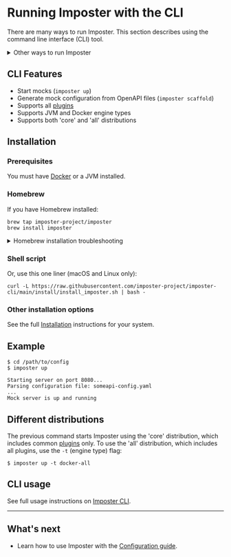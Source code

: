 # Running Imposter with the CLI

There are many ways to run Imposter. This section describes using the command line interface (CLI) tool.

<details markdown>
<summary>Other ways to run Imposter</summary>

**Standalone mock server**

- As a Lambda function in AWS - see [Imposter AWS Lambda](./run_imposter_aws_lambda.md)
- As a Docker container - see [Imposter Docker container](./run_imposter_docker.md)
- As a JAR file on the JVM - see [Imposter JAR file](./run_imposter_jar.md)

**Embedded in tests**

- Embedded within your **Java/Kotlin/Scala/JVM** unit tests - see [JVM bindings](./embed_jvm.md)
- Embedded within your **JavaScript/Node.js** unit tests - see [JavaScript bindings](https://github.com/imposter-project/imposter-js)

**Within your CI/CD pipeline**

- Use the [Imposter GitHub Actions](./github_actions.md) to start and stop Imposter during your CI/CD pipeline.

</details>

## CLI Features

- Start mocks (`imposter up`)
- Generate mock configuration from OpenAPI files (`imposter scaffold`)
- Supports all [plugins](./plugins.md)
- Supports JVM and Docker engine types
- Supports both 'core' and 'all' distributions

## Installation

### Prerequisites

You must have [Docker](https://docs.docker.com/get-docker/) or a JVM installed.

### Homebrew

If you have Homebrew installed:

    brew tap imposter-project/imposter
    brew install imposter

<details markdown>
<summary>Homebrew installation troubleshooting</summary>

If you previously installed Imposter using Homebrew from the deprecated tap `gatehill/imposter`, you may need to run the following command to update your Homebrew installation:

```shell
brew untap gatehill/imposter
brew tap imposter-project/imposter
```

</details>

### Shell script

Or, use this one liner (macOS and Linux only):

```shell
curl -L https://raw.githubusercontent.com/imposter-project/imposter-cli/main/install/install_imposter.sh | bash -
```

### Other installation options

See the full [Installation](https://github.com/imposter-project/imposter-cli/blob/main/docs/install.md) instructions for your system.

## Example

```shell
$ cd /path/to/config
$ imposter up

Starting server on port 8080...
Parsing configuration file: someapi-config.yaml
...
Mock server is up and running
```

## Different distributions

The previous command starts Imposter using the 'core' distribution, which includes common [plugins](./plugins.md) only. To use the 'all' distribution, which includes all plugins, use the `-t` (engine type) flag:

```shell
$ imposter up -t docker-all
```

## CLI usage

See full usage instructions on [Imposter CLI](https://github.com/imposter-project/imposter-cli).

---

## What's next

- Learn how to use Imposter with the [Configuration guide](configuration.md).
